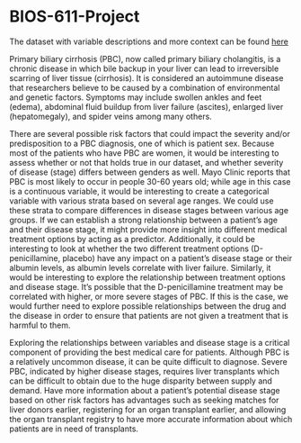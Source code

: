 # BIOS-611-Project

  The dataset with variable descriptions and more context can be found [here](https://www.kaggle.com/fedesoriano/cirrhosis-prediction-dataset) 
  
  Primary biliary cirrhosis (PBC), now called primary biliary cholangitis, is a chronic disease in which bile backup in your liver can lead to irreversible scarring of liver tissue (cirrhosis). It is considered an autoimmune disease that researchers believe to be caused by a combination of environmental and genetic factors. Symptoms may include swollen ankles and feet (edema), abdominal fluid buildup from liver failure (ascites), enlarged liver (hepatomegaly), and spider veins among many others. 


  There are several possible risk factors that could impact the severity and/or predisposition to a PBC diagnosis, one of which is patient sex. Because most of the patients who have PBC are women, it would be interesting to assess whether or not that holds true in our dataset, and whether severity of disease (stage) differs between genders as well. Mayo Clinic reports that PBC is most likely to occur in people 30-60 years old; while age in this case is a continuous variable, it would be interesting to create a categorical variable with various strata based on several age ranges. We could use these strata to compare differences in disease stages between various age groups. If we can establish a strong relationship between a patient’s age and their disease stage, it might provide more insight into different medical treatment options by acting as a predictor. Additionally, it could be interesting to look at whether the two different treatment options (D-penicillamine, placebo) have any impact on a patient’s disease stage or their albumin levels, as albumin levels correlate with liver failure. Similarly, it would be interesting to explore the relationship between treatment options and disease stage. It’s possible that the D-penicillamine treatment may be correlated with higher, or more severe stages of PBC. If this is the case, we would further need to explore possible relationships between the drug and the disease in order to ensure that patients are not given a treatment that is harmful to them.  


  Exploring the relationships between variables and disease stage is a critical component of providing the best medical care for patients. Although PBC is a relatively uncommon disease, it can be quite difficult to diagnose. Severe PBC, indicated by higher disease stages, requires liver transplants which can be difficult to obtain due to the huge disparity between supply and demand. Have more information about a patient’s potential disease stage based on other risk factors has advantages such as seeking matches for liver donors earlier, registering for an organ transplant earlier, and allowing the organ transplant registry to have more accurate information about which patients are in need of transplants. 
